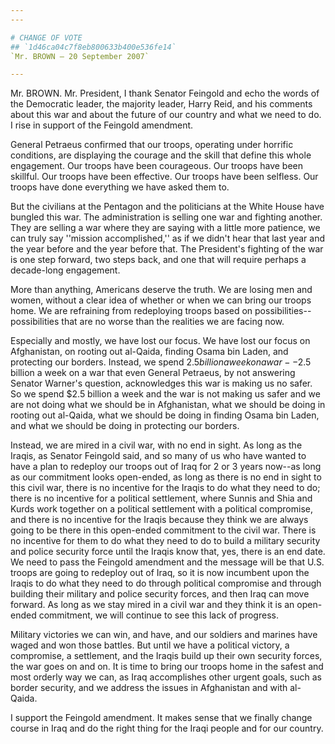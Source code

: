 ```yaml
---
---

# CHANGE OF VOTE
## `1d46ca04c7f8eb800633b400e536fe14`
`Mr. BROWN — 20 September 2007`

---
```



Mr. BROWN. Mr. President, I thank Senator Feingold and echo the words 
of the Democratic leader, the majority leader, Harry Reid, and his 
comments about this war and about the future of our country and what we 
need to do. I rise in support of the Feingold amendment.

General Petraeus confirmed that our troops, operating under horrific 
conditions, are displaying the courage and the skill that define this 
whole engagement. Our troops have been courageous. Our troops have been 
skillful. Our troops have been effective. Our troops have been 
selfless. Our troops have done everything we have asked them to.

But the civilians at the Pentagon and the politicians at the White 
House have bungled this war. The administration is selling one war and 
fighting another. They are selling a war where they are saying with a 
little more patience, we can truly say ''mission accomplished,'' as if 
we didn't hear that last year and the year before and the year before 
that. The President's fighting of the war is one step forward, two 
steps back, and one that will require perhaps a decade-long engagement.

More than anything, Americans deserve the truth. We are losing men 
and women, without a clear idea of whether or when we can bring our 
troops home. We are refraining from redeploying troops based on 
possibilities--possibilities that are no worse than the realities we 
are facing now.

Especially and mostly, we have lost our focus. We have lost our focus 
on Afghanistan, on rooting out al-Qaida, finding Osama bin Laden, and 
protecting our borders. Instead, we spend $2.5 billion a week on a 
war--$2.5 billion a week on a war that even General Petraeus, by not 
answering Senator Warner's question, acknowledges this war is making us 
no safer. So we spend $2.5 billion a week and the war is not making us 
safer and we are not doing what we should be in Afghanistan, what we 
should be doing in rooting out al-Qaida, what we should be doing in 
finding Osama bin Laden, and what we should be doing in protecting our 
borders.

Instead, we are mired in a civil war, with no end in sight. As long 
as the Iraqis, as Senator Feingold said, and so many of us who have 
wanted to have a plan to redeploy our troops out of Iraq for 2 or 3 
years now--as long as our commitment looks open-ended, as long as there 
is no end in sight to this civil war, there is no incentive for the 
Iraqis to do what they need to do; there is no incentive for a 
political settlement, where Sunnis and Shia and Kurds work together on 
a political settlement with a political compromise, and there is no 
incentive for the Iraqis because they think we are always going to be 
there in this open-ended commitment to the civil war. There is no 
incentive for them to do what they need to do to build a military 
security and police security force until the Iraqis know that, yes, 
there is an end date. We need to pass the Feingold amendment and the 
message will be that U.S. troops are going to redeploy out of Iraq, so 
it is now incumbent upon the Iraqis to do what they need to do through 
political compromise and through building their military and police 
security forces, and then Iraq can move forward. As long as we stay 
mired in a civil war and they think it is an open-ended commitment, we 
will continue to see this lack of progress.

Military victories we can win, and have, and our soldiers and marines 
have waged and won those battles. But until we have a political 
victory, a compromise, a settlement, and the Iraqis build up their own 
security forces, the war goes on and on. It is time to bring our troops 
home in the safest and most orderly way we can, as Iraq accomplishes 
other urgent goals, such as border security, and we address the issues 
in Afghanistan and with al-Qaida.

I support the Feingold amendment. It makes sense that we finally 
change course in Iraq and do the right thing for the Iraqi people and 
for our country.